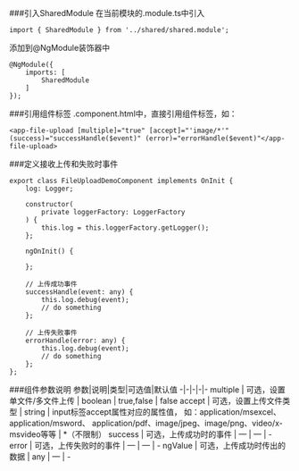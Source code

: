 ###引入SharedModule
在当前模块的.module.ts中引入

    import { SharedModule } from '../shared/shared.module';

添加到@NgModule装饰器中

    @NgModule({ 
        imports: [ 
            SharedModule 
        ] 
    });

###引用组件标签
.component.html中，直接引用组件标签，如：

    <app-file-upload [multiple]="true" [accept]="'image/*'" (success)="successHandle($event)" (error)="errorHandle($event)"</app-file-upload>

###定义接收上传和失败时事件

    export class FileUploadDemoComponent implements OnInit {
        log: Logger;

        constructor(
            private loggerFactory: LoggerFactory
        ) {
            this.log = this.loggerFactory.getLogger();
        };

        ngOnInit() {

        };

        // 上传成功事件
        successHandle(event: any) {
            this.log.debug(event);
            // do something
        };

        // 上传失败事件
        errorHandle(error: any) {
            this.log.debug(event);
            // do something
        };
    };

###组件参数说明
参数|说明|类型|可选值|默认值
-|-|-|-|-
multiple | 可选，设置单文件/多文件上传 | boolean | true,false | false
accept | 可选，设置上传文件类型	 | string | input标签accept属性对应的属性值， 如：application/msexcel、application/msword、 application/pdf、image/jpeg、image/png、video/x-msvideo等等 | *（不限制）
success | 可选，上传成功时的事件 | — | — | -
error | 可选，上传失败时的事件 | — | — | -
ngValue | 可选，上传成功时传出的数据 | any | — | -
